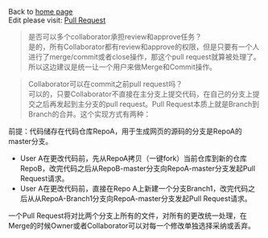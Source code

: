 Back to [home page](README.md)  
Edit please visit: [Pull Request](https://github.com/BBong119/bbong119.github.io/blob/master/pullRequest.md)  


> 是否可以多个collaborator承担review和approve任务？  
是的，所有Collaborator都有review和approve的权限，但是只要有一个人进行了merge/commit或者close操作，那这个pull request就算被处理了。所以这边建议是统一让一个用户来做Merge和Commit操作。  


> Collaborator可以在commit之前pull request吗？  
可以的，只要Collaborator不直接在主分支上提交代码，在自己的分支上提交之后再发起到主分支的pull request。Pull Request本质上就是Branch到Branch的合并。这个实现方式有两种：

前提：代码储存在代码仓库RepoA，用于生成网页的源码的分支是RepoA的master分支。  
* User A在更改代码前，先从RepoA拷贝（一键fork）当前仓库到新的仓库RepoB，改完代码之后从RepoB-master分支向RepoA-master分支发起Pull Request请求。  
* User A在更改代码前，直接在Repo A上新建一个分支Branch1，改完代码之后从从RepoA-Branch1分支向RepoA-master分支发起Pull Request请求。  

一个Pull Request将对比两个分支上所有的文件，对所有的更改统一处理，在Merge的时候Owner或者Collaborator可以对每一个修改单独选择采纳或丢弃。  


